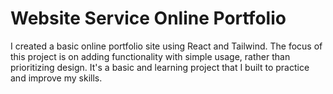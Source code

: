 # Website Service Online Portfolio
I created a basic online portfolio site using React and Tailwind. The focus of this project is on adding functionality with simple usage, rather than prioritizing design. It's a basic and learning project that I built to practice and improve my skills.
